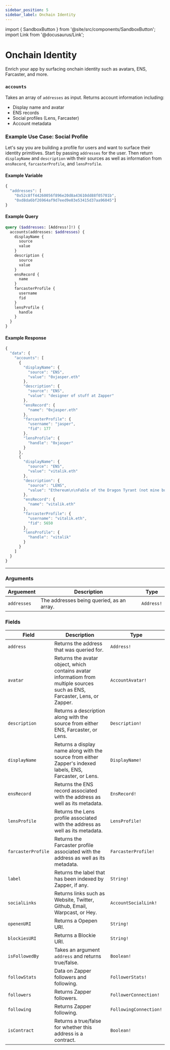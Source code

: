```yaml
---
sidebar_position: 5
sidebar_label: Onchain Identity
---
```


import { SandboxButton } from '@site/src/components/SandboxButton';
import Link from '@docusaurus/Link';

# Onchain Identity

Enrich your app by surfacing onchain identity such as avatars, ENS, Farcaster, and more.

### `accounts`

Takes an array of `addresses` as input. Returns account information including:

- Display name and avatar
- ENS records
- Social profiles (Lens, Farcaster)
- Account metadata

### Example Use Case: Social Profile

Let's say you are building a profile for users and want to surface their identity primitives. Start by passing `addresses` for the user. Then return `displayName` and `description` with their sources as well as information from `ensRecord`, `farcasterProfile`, and `lensProfile`.

#### Example Variable

```js
{
  "addresses": [
    "0x52c8ff44260056f896e20d8a43610dd88f05701b",
    "0xd8da6bf26964af9d7eed9e03e53415d37aa96045"]
}
```

#### Example Query

```graphql
query ($addresses: [Address!]!) {
  accounts(addresses: $addresses) {
    displayName {
      source
      value
    }
    description {
      source
      value
    }
    ensRecord {
      name
    }
    farcasterProfile {
      username
      fid
    }
    lensProfile {
      handle
    }
  }
}
```

#### Example Response

```js
{
  "data": {
    "accounts": [
      {
        "displayName": {
          "source": "ENS",
          "value": "0xjasper.eth"
        },
        "description": {
          "source": "ENS",
          "value": "designer of stuff at Zapper"
        },
        "ensRecord": {
          "name": "0xjasper.eth"
        },
        "farcasterProfile": {
          "username": "jasper",
          "fid": 177
        },
        "lensProfile": {
          "handle": "0xjasper"
        }
      },
      {
        "displayName": {
          "source": "ENS",
          "value": "vitalik.eth"
        },
        "description": {
          "source": "LENS",
          "value": "Ethereum\n\nFable of the Dragon Tyrant (not mine but it's important): https://www.youtube.com/watch?v=cZYNADOHhVY\n\nAbolish daylight savings time and leap seconds"
        },
        "ensRecord": {
          "name": "vitalik.eth"
        },
        "farcasterProfile": {
          "username": "vitalik.eth",
          "fid": 5650
        },
        "lensProfile": {
          "handle": "vitalik"
        }
      }
    ]
  }
}

```

<SandboxButton/>

---

### Arguments

| Arguement   | Description                               | Type       |
| ----------- | ----------------------------------------- | ---------- |
| `addresses` | The addresses being queried, as an array. | `Address!` |

### Fields

| Field              | Description                                                                                                                 | Type                   |
| ------------------ | --------------------------------------------------------------------------------------------------------------------------- | ---------------------- |
| `address`          | Returns the address that was queried for.                                                                                   | `Address!`             |
| `avatar`           | Returns the avatar object, which contains avatar informatiom from multiple sources such as ENS, Farcaster, Lens, or Zapper. | `AccountAvatar!`       |
| `description`      | Returns a description along with the source from either ENS, Farcaster, or Lens.                                            | `Description!`         |
| `displayName`      | Returns a display name along with the source from either Zapper's indexed labels, ENS, Farcaster, or Lens.                  | `DisplayName!`         |
| `ensRecord`        | Returns the ENS record associated with the address as well as its metadata.                                                 | `EnsRecord!`           |
| `lensProfile`      | Returns the Lens profile associated with the address as well as its metadata.                                               | `LensProfile!`         |
| `farcasterProfile` | Returns the Farcaster profile associated with the address as well as its metadata.                                          | `FarcasterProfile!`    |
| `label`            | Returns the label that has been indexed by Zapper, if any.                                                                  | `String!`              |
| `socialLinks`      | Returns links such as Website, Twitter, Github, Email, Warpcast, or Hey.                                                    | `AccountSocialLink!`   |
| `openenURI`        | Returns a Opepen URI.                                                                                                       | `String!`              |
| `blockiesURI`      | Returns a Blockie URI.                                                                                                      | `String!`              |
| `isFollowedBy`     | Takes an argument `address` and returns true/false.                                                                         | `Boolean!`             |
| `followStats`      | Data on Zapper followers and following.                                                                                     | `FollowerStats!`       |
| `followers`        | Returns Zapper followers.                                                                                                   | `FollowerConnection!`  |
| `following`        | Returns Zapper following.                                                                                                   | `FollowingConnection!` |
| `isContract`       | Returns a true/false for whether this address is a contract.                                                                | `Boolean!`             |
